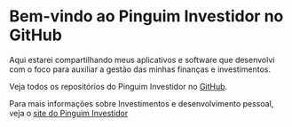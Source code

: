 # Bem-vindo ao Pinguim Investidor no GitHub

Aqui estarei compartilhando meus aplicativos e software que desenvolvi com o foco para auxiliar a gestão das minhas finanças e investimentos.

Veja todos os repositórios do Pinguim Investidor no [GitHub](https://github.com/pinguiminvestidor).

Para mais informações sobre Investimentos e desenvolvimento pessoal, veja o [site do Pinguim Investidor](https://pinguiminvestidor.com)
